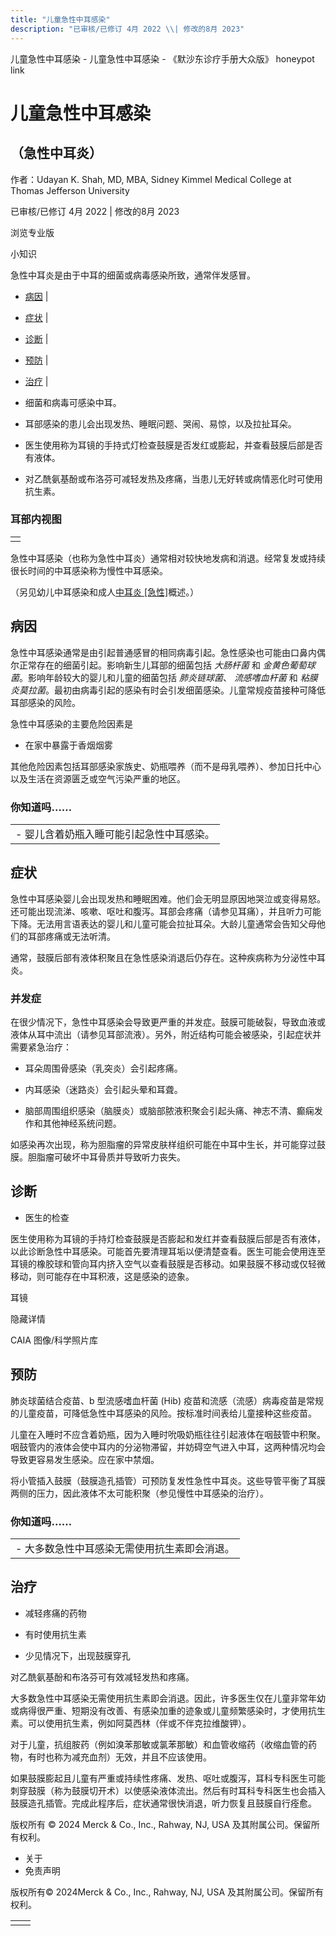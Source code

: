 ```yaml
---
title: "儿童急性中耳感染"
description: "已审核/已修订 4月 2022 \\| 修改的8月 2023"
---
```


﻿儿童急性中耳感染 \- 儿童急性中耳感染 \- 《默沙东诊疗手册大众版》 honeypot link

# 儿童急性中耳感染

## （急性中耳炎）

作者：Udayan K. Shah, MD, MBA, Sidney Kimmel Medical College at Thomas Jefferson
University

已审核/已修订 4月 2022 \| 修改的8月 2023

浏览专业版

小知识

急性中耳炎是由于中耳的细菌或病毒感染所致，通常伴发感冒。

- [病因](#病因_v11721226_zh) \|
- [症状](#症状_v11721233_zh) \|
- [诊断](#诊断_v11721271_zh) \|
- [预防](#预防_v11721276_zh) \|
- [治疗](#治疗_v11721292_zh) \|

- 细菌和病毒可感染中耳。

- 耳部感染的患儿会出现发热、睡眠问题、哭闹、易惊，以及拉扯耳朵。

- 医生使用称为耳镜的手持式灯检查鼓膜是否发红或膨起，并查看鼓膜后部是否有液体。

- 对乙酰氨基酚或布洛芬可减轻发热及疼痛，当患儿无好转或病情恶化时可使用抗生素。


### 耳部内视图

|     |
| --- |
|  |

急性中耳感染（也称为急性中耳炎）通常相对较快地发病和消退。经常复发或持续很长时间的中耳感染称为慢性中耳感染。

（另见幼儿中耳感染和成人[中耳炎 \[急性\]](./{698DA6FB-A11F-4D68-9117-FCEADF205ED7}.html)概述。）

## 病因

急性中耳感染通常是由引起普通感冒的相同病毒引起。急性感染也可能由口鼻内偶尔正常存在的细菌引起。影响新生儿耳部的细菌包括 _大肠杆菌_ 和 _金黄色葡萄球菌_。影响年龄较大的婴儿和儿童的细菌包括 _肺炎链球菌_、 _流感嗜血杆菌_ 和 _粘膜炎莫拉菌_。最初由病毒引起的感染有时会引发细菌感染。儿童常规疫苗接种可降低耳部感染的风险。

急性中耳感染的主要危险因素是

- 在家中暴露于香烟烟雾


其他危险因素包括耳部感染家族史、奶瓶喂养（而不是母乳喂养）、参加日托中心以及生活在资源匮乏或空气污染严重的地区。

### 你知道吗……

|     |
| --- |
| - 婴儿含着奶瓶入睡可能引起急性中耳感染。 |

## 症状

急性中耳感染婴儿会出现发热和睡眠困难。他们会无明显原因地哭泣或变得易怒。还可能出现流涕、咳嗽、呕吐和腹泻。耳部会疼痛（请参见耳痛），并且听力可能下降。无法用言语表达的婴儿和儿童可能会拉扯耳朵。大龄儿童通常会告知父母他们的耳部疼痛或无法听清。

通常，鼓膜后部有液体积聚且在急性感染消退后仍存在。这种疾病称为分泌性中耳炎。

### 并发症

在很少情况下，急性中耳感染会导致更严重的并发症。鼓膜可能破裂，导致血液或液体从耳中流出（请参见耳部流液）。另外，附近结构可能会被感染，引起症状并需要紧急治疗：

- 耳朵周围骨感染（乳突炎）会引起疼痛。

- 内耳感染（迷路炎）会引起头晕和耳聋。

- 脑部周围组织感染（脑膜炎）或脑部脓液积聚会引起头痛、神志不清、癫痫发作和其他神经系统问题。


如感染再次出现，称为胆脂瘤的异常皮肤样组织可能在中耳中生长，并可能穿过鼓膜。胆脂瘤可破坏中耳骨质并导致听力丧失。

## 诊断

- 医生的检查


医生使用称为耳镜的手持灯检查鼓膜是否膨起和发红并查看鼓膜后部是否有液体，以此诊断急性中耳感染。可能首先要清理耳垢以便清楚查看。医生可能会使用连至耳镜的橡胶球和管向耳内挤入空气以查看鼓膜是否移动。如果鼓膜不移动或仅轻微移动，则可能存在中耳积液，这是感染的迹象。

耳镜



隐藏详情

CAIA 图像/科学照片库

## 预防

肺炎球菌结合疫苗、b 型流感嗜血杆菌 (Hib) 疫苗和流感（流感）病毒疫苗是常规的儿童疫苗，可降低急性中耳感染的风险。按标准时间表给儿童接种这些疫苗。

儿童在入睡时不应含着奶瓶，因为入睡时吮吸奶瓶往往引起液体在咽鼓管中积聚。咽鼓管内的液体会使中耳内的分泌物滞留，并妨碍空气进入中耳，这两种情况均会导致更容易发生感染。应在家中禁烟。

将小管插入鼓膜（鼓膜造孔插管）可预防复发性急性中耳炎。这些导管平衡了耳膜两侧的压力，因此液体不太可能积聚（参见慢性中耳感染的治疗）。

### 你知道吗……

|     |
| --- |
| - 大多数急性中耳感染无需使用抗生素即会消退。 |

## 治疗

- 减轻疼痛的药物

- 有时使用抗生素

- 少见情况下，出现鼓膜穿孔


对乙酰氨基酚和布洛芬可有效减轻发热和疼痛。

大多数急性中耳感染无需使用抗生素即会消退。因此，许多医生仅在儿童非常年幼或病得很严重、短期没有改善、有感染加重的迹象或儿童频繁感染时，才使用抗生素。可以使用抗生素，例如阿莫西林（伴或不伴克拉维酸钾）。

对于儿童，抗组胺药（例如溴苯那敏或氯苯那敏）和血管收缩药（收缩血管的药物，有时也称为减充血剂）无效，并且不应该使用。

如果鼓膜膨起且儿童有严重或持续性疼痛、发热、呕吐或腹泻，耳科专科医生可能刺穿鼓膜（称为鼓膜切开术）以使感染液体流出。然后有时耳科专科医生也会插入鼓膜造孔插管。完成此程序后，症状通常很快消退，听力恢复且鼓膜自行痊愈。



版权所有 © 2024
Merck & Co., Inc., Rahway, NJ, USA 及其附属公司。保留所有权利。

- 关于
- 免责声明

版权所有© 2024Merck & Co., Inc., Rahway, NJ, USA 及其附属公司。保留所有权利。

|     |     |
| --- | --- |
|  |  |
